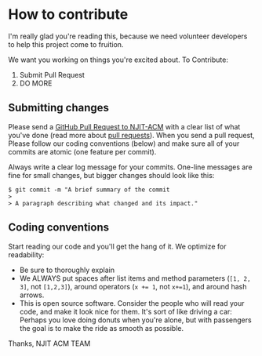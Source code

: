 # How to contribute

I'm really glad you're reading this, because we need volunteer developers to help this project come to fruition.

We want you working on things you're excited about. To Contribute:

1. Submit Pull Request
2. DO MORE

## Submitting changes

Please send a [GitHub Pull Request to NJIT-ACM](#) with a clear list of what you've done (read more about [pull requests](http://help.github.com/pull-requests/)). When you send a pull request, Please follow our coding conventions (below) and make sure all of your commits are atomic (one feature per commit).

Always write a clear log message for your commits. One-line messages are fine for small changes, but bigger changes should look like this:

    $ git commit -m "A brief summary of the commit
    > 
    > A paragraph describing what changed and its impact."

## Coding conventions

Start reading our code and you'll get the hang of it. We optimize for readability:

  * Be sure to thoroughly explain 
  * We ALWAYS put spaces after list items and method parameters (`[1, 2, 3]`, not `[1,2,3]`), around operators (`x += 1`, not `x+=1`), and around hash arrows.
  * This is open source software. Consider the people who will read your code, and make it look nice for them. It's sort of like driving a car: Perhaps you love doing donuts when you're alone, but with passengers the goal is to make the ride as smooth as possible.

Thanks,
NJIT ACM TEAM

